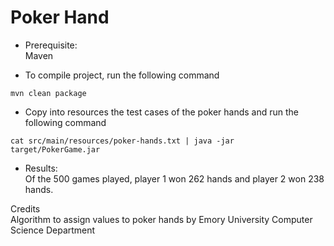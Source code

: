# Poker Hand  

* Prerequisite:\
Maven

* To compile project, run the following command

```
mvn clean package
```

* Copy into resources the test cases of the poker hands and run the following command

```
cat src/main/resources/poker-hands.txt | java -jar target/PokerGame.jar
```
* Results:\
Of the 500 games played, player 1 won 262 hands and player 2 won 238 hands.

Credits\
Algorithm to assign values to poker hands by Emory University Computer Science Department